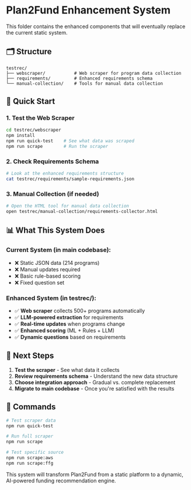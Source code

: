 # Plan2Fund Enhancement System

This folder contains the enhanced components that will eventually replace the current static system.

## 🗂️ Structure

```
testrec/
├── webscraper/           # Web scraper for program data collection
├── requirements/         # Enhanced requirements schema
└── manual-collection/    # Tools for manual data collection
```

## 🚀 Quick Start

### 1. Test the Web Scraper
```bash
cd testrec/webscraper
npm install
npm run quick-test    # See what data was scraped
npm run scrape        # Run the scraper
```

### 2. Check Requirements Schema
```bash
# Look at the enhanced requirements structure
cat testrec/requirements/sample-requirements.json
```

### 3. Manual Collection (if needed)
```bash
# Open the HTML tool for manual data collection
open testrec/manual-collection/requirements-collector.html
```

## 📊 What This System Does

### Current System (in main codebase):
- ❌ Static JSON data (214 programs)
- ❌ Manual updates required
- ❌ Basic rule-based scoring
- ❌ Fixed question set

### Enhanced System (in testrec/):
- ✅ **Web scraper** collects 500+ programs automatically
- ✅ **LLM-powered extraction** for requirements
- ✅ **Real-time updates** when programs change
- ✅ **Enhanced scoring** (ML + Rules + LLM)
- ✅ **Dynamic questions** based on requirements

## 🎯 Next Steps

1. **Test the scraper** - See what data it collects
2. **Review requirements schema** - Understand the new data structure
3. **Choose integration approach** - Gradual vs. complete replacement
4. **Migrate to main codebase** - Once you're satisfied with the results

## 🔧 Commands

```bash
# Test scraper data
npm run quick-test

# Run full scraper
npm run scrape

# Test specific source
npm run scrape:aws
npm run scrape:ffg
```

This system will transform Plan2Fund from a static platform to a dynamic, AI-powered funding recommendation engine.
